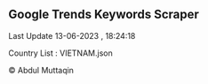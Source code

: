 

## Google Trends Keywords Scraper 
 
Last Update 13-06-2023 , 18:24:18

Country List :
VIETNAM.json



© Abdul Muttaqin 
